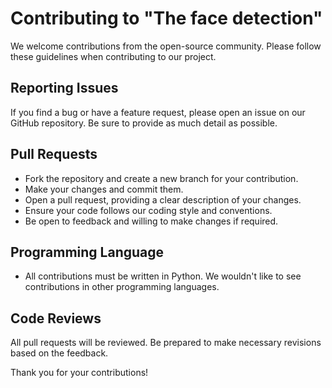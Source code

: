 # Contributing to "The face detection"

We welcome contributions from the open-source community. Please follow these guidelines when contributing to our project.

## Reporting Issues

If you find a bug or have a feature request, please open an issue on our GitHub repository. Be sure to provide as much detail as possible.

## Pull Requests

- Fork the repository and create a new branch for your contribution.
- Make your changes and commit them.
- Open a pull request, providing a clear description of your changes.
- Ensure your code follows our coding style and conventions.
- Be open to feedback and willing to make changes if required.

## Programming Language

- All contributions must be written in Python. We wouldn't like to see contributions in other programming languages.

## Code Reviews

All pull requests will be reviewed. Be prepared to make necessary revisions based on the feedback.

Thank you for your contributions!
